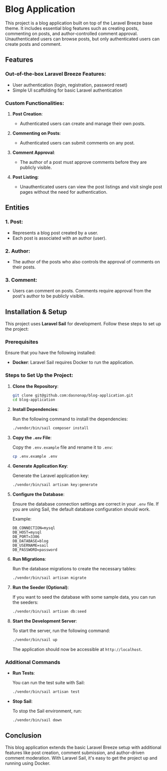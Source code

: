 # Blog Application

This project is a blog application built on top of the Laravel Breeze base theme. It includes essential blog features such as creating posts, commenting on posts, and author-controlled comment approval. Unauthenticated users can browse posts, but only authenticated users can create posts and comment.

## Features

### Out-of-the-box Laravel Breeze Features:
- User authentication (login, registration, password reset)
- Simple UI scaffolding for basic Laravel authentication

### Custom Functionalities:
1. **Post Creation**: 
   - Authenticated users can create and manage their own posts.
   
2. **Commenting on Posts**: 
   - Authenticated users can submit comments on any post.
   
3. **Comment Approval**:
   - The author of a post must approve comments before they are publicly visible.
   
4. **Post Listing**: 
   - Unauthenticated users can view the post listings and visit single post pages without the need for authentication.

## Entities

### 1. **Post**:
   - Represents a blog post created by a user.
   - Each post is associated with an author (user).
   
### 2. **Author**:
   - The author of the posts who also controls the approval of comments on their posts.
   
### 3. **Comment**:
   - Users can comment on posts. Comments require approval from the post's author to be publicly visible.

## Installation & Setup

This project uses **Laravel Sail** for development. Follow these steps to set up the project:

### Prerequisites
Ensure that you have the following installed:
- **Docker**: Laravel Sail requires Docker to run the application.

### Steps to Set Up the Project:

1. **Clone the Repository**:

   ```bash
   git clone git@github.com:dasnonap/blog-application.git
   cd blog-application
   ```

2. **Install Dependencies**:

   Run the following command to install the dependencies:

   ```bash
   ./vendor/bin/sail composer install
   ```

3. **Copy the `.env` File**:

   Copy the `.env.example` file and rename it to `.env`:

   ```bash
   cp .env.example .env
   ```

4. **Generate Application Key**:

   Generate the Laravel application key:

   ```bash
   ./vendor/bin/sail artisan key:generate
   ```

5. **Configure the Database**:

   Ensure the database connection settings are correct in your `.env` file. If you are using Sail, the default database configuration should work.

   Example:
   ```
   DB_CONNECTION=mysql
   DB_HOST=mysql
   DB_PORT=3306
   DB_DATABASE=blog
   DB_USERNAME=sail
   DB_PASSWORD=password
   ```

6. **Run Migrations**:

   Run the database migrations to create the necessary tables:

   ```bash
   ./vendor/bin/sail artisan migrate
   ```

7. **Run the Seeder (Optional)**:

   If you want to seed the database with some sample data, you can run the seeders:

   ```bash
   ./vendor/bin/sail artisan db:seed
   ```

8. **Start the Development Server**:

   To start the server, run the following command:

   ```bash
   ./vendor/bin/sail up
   ```

   The application should now be accessible at `http://localhost`.

### Additional Commands

- **Run Tests**:

   You can run the test suite with Sail:

   ```bash
   ./vendor/bin/sail artisan test
   ```

- **Stop Sail**:

   To stop the Sail environment, run:

   ```bash
   ./vendor/bin/sail down
   ```

## Conclusion

This blog application extends the basic Laravel Breeze setup with additional features like post creation, comment submission, and author-driven comment moderation. With Laravel Sail, it's easy to get the project up and running using Docker.
